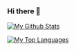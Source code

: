 ### Hi there 👋

<!--
**nerdynerd09/nerdynerd09** is a ✨ _special_ ✨ repository because its `README.md` (this file) appears on your GitHub profile.

Here are some ideas to get you started:

- 🔭 I’m currently working on ...
- 🌱 I’m currently learning ...
- 👯 I’m looking to collaborate on ...
- 🤔 I’m looking for help with ...
- 💬 Ask me about ...
- 📫 How to reach me: ...
- 😄 Pronouns: ...
- ⚡ Fun fact: ...
-->

<a href="https://github.com/AlexR1712/"><img align="center" title="My Github Stats" alt="My Github Stats" src="https://github-readme-stats.vercel.app/api?username=AlexR1712&count_private=true&hide=issues&show_icons=true&theme=radical" /></a>

<a href="https://github.com/AlexR1712/"><img align="center" title="My Top Languages" alt="My Top Languages" src="https://github-readme-stats.vercel.app/api/top-langs/?username=AlexR1712&hide=jupyter%20notebook&layout=compact&theme=radical" /></a>

